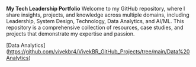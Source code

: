 **My Tech Leadership Portfolio**
Welcome to my GitHub repository, where I share insights, projects, and knowledge across multiple domains, including Leadership, System Design, Technology, Data Analytics, and AI/ML. 
This repository is a comprehensive collection of resources, case studies, and projects that demonstrate my expertise and passion.

[Data Analytics] (https://github.com/vivekbr4/VivekBR_GitHub_Projects/tree/main/Data%20Analytics)
